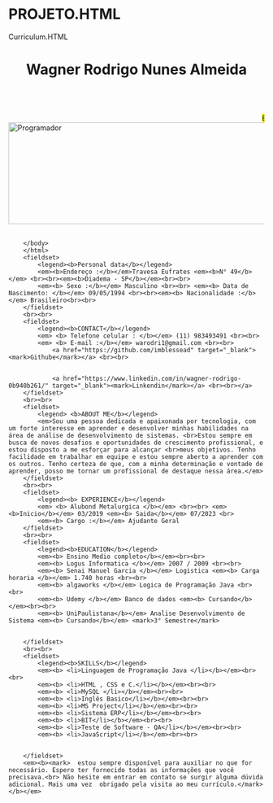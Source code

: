 # PROJETO.HTML
Curriculum.HTML

<html>
<head></head>
    <body>
        <h1><center>Wagner Rodrigo Nunes Almeida</center></h1><br><br><br>
        <form method ="post">
            <marquee><mark>Estou ansioso para contribuir com minhas habilidades para a sua empresa. Obrigado por considerar meu currículo. Estou disponível para esclarecer qualquer dúvida. Tenha um ótimo dia!</mark></marquee>
                </a> 
                <a href="Curriculum.html">
                    <img src="Capa_FrontBack.png" alt="Programador"  width="1500px" height="200px"/><br><br>
                    </a>
 
        </body>
        </html>
        <fieldset> 
            <legend><b>Personal data</b></legend>
            <em><b>Endereço :</b></em>Travesa Eufrates <em><b>N° 49</b></em> <br><br><em><b>Diadema - SP</b></em><br><br>
            <em><b> Sexo :</b></em> Masculino <br><br> <em><b> Data de Nascimento: </b></em> 09/05/1994 <br><br><em><b> Nacionalidade :</b></em> Brasileiro<br><br>
        </fieldset>
        <br><br>
        <fieldset> 
            <legend><b>CONTACT</b></legend>
            <em> <b> Telefone celular : </b></em> (11) 983493491 <br><br>
            <em> <b> E-mail :</b></em> warodri1@gmail.com <br><br>
                <a href="https://github.com/imblessead" target="_blank"> <mark>Githube</mark></a> <br><br>


                <a href="https://www.linkedin.com/in/wagner-rodrigo-0b940b261/" target="_blank"><mark>Linkendin</mark></a> <br><br></a> 
        </fieldset>
        <br><br>
        <fieldset>
            <legend> <b>ABOUT ME</b></legend>
            <em>Sou uma pessoa dedicada e apaixonada por tecnologia, com um forte interesse em aprender e desenvolver minhas habilidades na área de análise de desenvolvimento de sistemas. <br>Estou sempre em busca de novos desafios e oportunidades de crescimento profissional, e estou disposto a me esforçar para alcançar <br>meus objetivos. Tenho facilidade em trabalhar em equipe e estou sempre aberto a aprender com os outros. Tenho certeza de que, com a minha determinação e vontade de aprender, posso me tornar um profissional de destaque nessa área.</em>
        </fieldset>
        <br><br>
        <fieldset>
            <legend><b> EXPERIENCE</b></legend>
            <em> <b> Alubond Metalurgica </b></em> <br><br> <em><b>Inicio</b></em> 03/2019 <em><b> Saida</b></em> 07/2023 <br>
            <em><b> Cargo :</b></em> Ajudante Geral
        </fieldset>
        <br><br>
        <fieldset>
            <legend><b>EDUCATION</b></legend>
            <em><b> Ensino Medio completo</b></em><br><br>
            <em><b> Logus Informatica </b></em> 2007 / 2009 <br><br>
            <em><b> Senai Manuel Garcia </b></em> Logistica <em><b> Carga horaria </b></em> 1.740 horas <br><br>
            <em><b> algaworks </b></em> Logica de Programação Java <br><br>
            <em><b> Udemy </b></em> Banco de dados <em><b> Cursando</b></em><br><br>
            <em><b> UniPaulistana</b></em> Analise Desenvolvimento de Sistema <em><b> Cursando</b></em> <mark>3° Semestre</mark>

            
        </fieldset>
        <br><br>
        <fieldset>
            <legend><b>SKILLS</b></legend>
            <em><b> <li>Linguagem de Programação Java </li></b></em><br><br>
            <em><b> <li>HTML , CSS e C.</li></b></em><br><br>
            <em><b> <li>MySQL </li></b></em><br><br>
            <em><b> <li>Inglês Basico</li></b></em><br><br>
            <em><b> <li>MS Project</li></b></em><br><br>
            <em><b> <li>Sistema ERP</li></b></em><br><br>
            <em><b> <li>BIT</li></b></em><br><br>
            <em><b> <li>Teste de Software - QA</li></b></em><br><br>
            <em><b> <li>JavaScript</li></b></em><br><br>


        </fieldset>
        <em><b><mark>  estou sempre disponível para auxiliar no que for necessário. Espero ter fornecido todas as informações que você precisava.<br> Não hesite em entrar em contato se surgir alguma dúvida adicional. Mais uma vez  obrigado pela visita ao meu currículo.</mark></b></em> 

